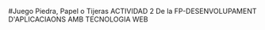 #Juego Piedra, Papel o Tijeras
ACTIVIDAD 2
De la FP-DESENVOLUPAMENT D'APLICACIAONS AMB TECNOLOGIA WEB
